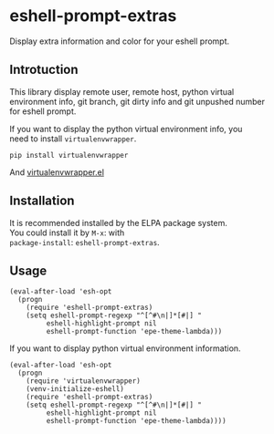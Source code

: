 eshell-prompt-extras
====================

Display extra information and color for your eshell prompt.

Introtuction
------------
This library display remote user, remote host, python virtual  
environment info, git branch, git dirty info and git unpushed number  
for eshell prompt.  

If you want to display the python virtual environment info, you  
need to install `virtualenvwrapper`.  

`pip install virtualenvwrapper`  

And [virtualenvwrapper.el](https://github.com/porterjamesj/virtualenvwrapper.el)

Installation
------------
It is recommended installed by the ELPA package system.  
You could install it by `M-x`: with  
`package-install`: `eshell-prompt-extras`.

Usage
-----
    (eval-after-load 'esh-opt
      (progn
        (require 'eshell-prompt-extras)
        (setq eshell-prompt-regexp "^[^#\n|]*[#|] "
             eshell-highlight-prompt nil
             eshell-prompt-function 'epe-theme-lambda)))

If you want to display python virtual environment information.

    (eval-after-load 'esh-opt
      (progn
        (require 'virtualenvwrapper)
        (venv-initialize-eshell)
        (require 'eshell-prompt-extras)
        (setq eshell-prompt-regexp "^[^#\n|]*[#|] "
             eshell-highlight-prompt nil
             eshell-prompt-function 'epe-theme-lambda))))

